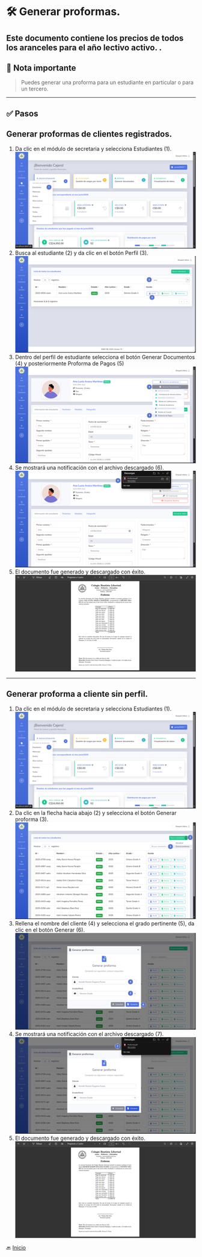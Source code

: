 # 🛠️ Generar proformas.

Este documento contiene los precios de todos los aranceles para el año lectivo activo.
.
---

## 📝 Nota importante

> Puedes generar una proforma para un estudiante en particular o para un tercero.
---

## ✅ Pasos

## Generar proformas de clientes registrados.
1. Da clic en el módulo de secretaria y selecciona Estudiantes (1).
   ![Ir al listado](../../assets/Cambio%20de%20matricula/Cambio1.png)
2. Busca al estudiante (2) y da clic en el botón Perfil (3).
   ![Ir al listado](../../assets/Alumno%20activo/Activo.png)
3. Dentro del perfil de estudiante selecciona el botón Generar Documentos (4) y posteriormente Proforma de Pagos (5)
   ![Ir al listado](../../assets/Proformas/Pro1.png)
4. Se mostrará una notificación con el archivo descargado (6).
   ![Ir al listado](../../assets/Proformas/Pro2.png)
5. El documento fue generado y descargado con éxito.
   ![Ir al listado](../../assets/Proformas/Pro3.png)
---
## Generar proforma a cliente sin perfil.
1. Da clic en el módulo de secretaria y selecciona Estudiantes (1).
   ![Ir al listado](../../assets/Cambio%20de%20matricula/Cambio1.png)
2. Da clic en la flecha hacia abajo (2) y selecciona el botón Generar proforma (3).
   ![Ir al listado](../../assets/Proformas/Pro4.png)
3. Rellena el nombre del cliente (4) y selecciona el grado pertinente (5), da clic en el botón Generar (6).
   ![Ir al listado](../../assets/Proformas/Pro5.png)
4. Se mostrará una notificación con el archivo descargado (7).
   ![Ir al listado](../../assets/Proformas/Pro6.png)
5. El documento fue generado y descargado con éxito.
   ![Ir al listado](../../assets/Proformas/Pro7.png)

🔙 [Inicio](../../Index.md)





